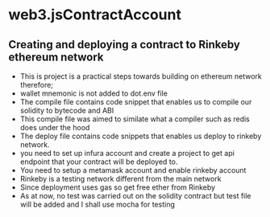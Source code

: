 # web3.jsContractAccount
## Creating and deploying a contract to Rinkeby ethereum network
- This is project is a practical steps towards building on ethereum network therefore;
- wallet mnemonic is not added to dot.env file
- The compile file contains code snippet that enables us to compile our solidity to bytecode and ABI
- This compile file was aimed to similate what a compiler such as redis does under the hood
- The deploy file contains code snippets that enables us deploy to rinkeby network. 
- you need to set up infura account and create a project to get api endpoint that your contract will be deployed to.
- You need to setup a metamask account and enable rinkeby account 
- Rinkeby is a testing network different from the main network
- Since deployment uses gas so get free ether from Rinkeby
- As at now, no test was carried out on the solidity contract but test file will be added and I shall use mocha for testing

